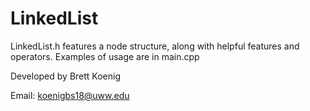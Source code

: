 # LinkedList

LinkedList.h features a node structure, along with helpful features and operators.
Examples of usage are in main.cpp

Developed by Brett Koenig

Email: koenigbs18@uww.edu
